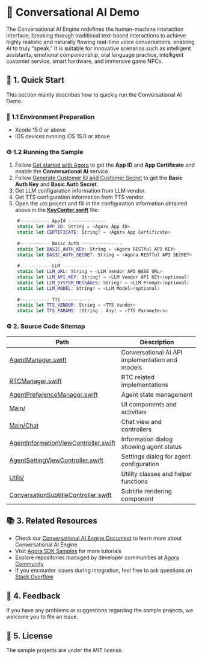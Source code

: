 # 🌟 Conversational AI Demo

The Conversational AI Engine redefines the human-machine interaction interface, breaking through traditional text-based interactions to achieve highly realistic and naturally flowing real-time voice conversations, enabling AI to truly "speak." It is suitable for innovative scenarios such as intelligent assistants, emotional companionship, oral language practice, intelligent customer service, smart hardware, and immersive game NPCs.

## 🚀 1. Quick Start

This section mainly describes how to quickly run the Conversational AI Demo.

### 📱 1.1 Environment Preparation

- Xcode 15.0 or above
- iOS devices running iOS 15.0 or above

### ⚙️ 1.2 Running the Sample

1. Follow [Get started with Agora](https://docs-preview.agora.io/en/conversational-ai/get-started/manage-agora-account) to get the **App ID** and **App Certificate** and enable the **Conversational AI** service.
2. Follow [Generate Customer ID and Customer Secret](https://docs.agora.io/en/conversational-ai/rest-api/restful-authentication#generate-customer-id-and-customer-secret) to get the **Basic Auth Key** and **Basic Auth Secret**.
3. Get LLM configuration information from LLM vendor.
4. Get TTS configuration information from TTS vendor.
5. Open the `iOS` project and fill in the configuration information obtained above in the [**KeyCenter.swift**](../../Agent/KeyCenter.swift) file:

```Swift
    #----------- AppId --------------
    static let APP_ID: String = <Agora App ID>
    static let CERTIFICATE: String? = <Agora App Certificate>
  
    #----------- Basic Auth ---------------
    static let BASIC_AUTH_KEY: String = <Agora RESTful API KEY>
    static let BASIC_AUTH_SECRET: String = <Agora RESTful API SECRET>
  
    #----------- LLM -----------
    static let LLM_URL: String = <LLM Vendor API BASE URL>
    static let LLM_API_KEY: String? = <LLM Vendor API KEY>(optional)
    static let LLM_SYSTEM_MESSAGES: String? = <LLM Prompt>(optional)
    static let LLM_MODEL: String? = <LLM Model>(optional)
  
    #----------- TTS -----------
    static let TTS_VENDOR: String = <TTS Vendor>
    static let TTS_PARAMS: [String : Any] = <TTS Parameters>
```

### ⚙️ 2. Source Code Sitemap

| Path                                                                                                                           | Description                                     |
| ------------------------------------------------------------------------------------------------------------------------------ | ----------------------------------------------- |
| [AgentManager.swift](iOS/Scenes/VoiceAgent/VoiceAgent/Classes/Manager/AgentManager.swift)                                         | Conversational AI API implementation and models |
| [RTCManager.swift](iOS/Scenes/VoiceAgent/VoiceAgent/Classes/Manager/RTCManager.swift)                                             | RTC related implementations                     |
| [AgentPreferenceManager.swift](iOS/Scenes/VoiceAgent/VoiceAgent/Classes/Manager/AgentPreferenceManager.swift)                     | Agent state management                          |
| [Main/](iOS/Scenes/VoiceAgent/VoiceAgent/Classes/Main)                                                                            | UI components and activities                    |
| [Main/Chat](iOS/Scenes/VoiceAgent/VoiceAgent/Classes/Main/Chat)                                                                   | Chat view and controllers                       |
| [AgentInformationViewController.swift](Scenes/VoiceAgent/VoiceAgent/Classes/Main/Setting/VC/AgentInformationViewController.swift) | Information dialog showing agent status         |
| [AgentSettingViewController.swift](iOS/Scenes/VoiceAgent/VoiceAgent/Classes/Main/Setting/VC/AgentSettingViewController.swift)     | Settings dialog for agent configuration         |
| [Utils/](iOS/Scenes/VoiceAgent/VoiceAgent/Classes/Utils)                                                                          | Utility classes and helper functions            |
| [ConversationSubtitleController.swift](iOS/Scenes/VoiceAgent/VoiceAgent/Classes/Utils/ConversationSubtitleController.swift)       | Subtitle rendering component                    |

## 📚 3. Related Resources

- Check our [Conversational AI Engine Document](https://docs.agora.io/en/conversational-ai/overview/product-overview) to learn more about Conversational AI Engine
- Visit [Agora SDK Samples](https://github.com/AgoraIO) for more tutorials
- Explore repositories managed by developer communities at [Agora Community](https://github.com/AgoraIO-Community)
- If you encounter issues during integration, feel free to ask questions on [Stack Overflow](https://stackoverflow.com/questions/tagged/agora.io)

## 💬 4. Feedback

If you have any problems or suggestions regarding the sample projects, we welcome you to file an issue.

## 📜 5. License

The sample projects are under the MIT license.

